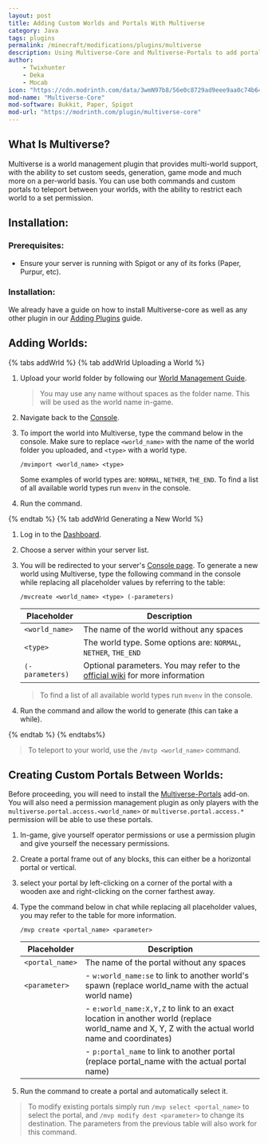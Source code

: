 ```yaml
---
layout: post
title: Adding Custom Worlds and Portals With Multiverse
category: Java
tags: plugins
permalink: /minecraft/modifications/plugins/multiverse
description: Using Multiverse-Core and Multiverse-Portals to add portals to custom worlds
author:
    - Twixhunter
    - Deka
    - Mocab
icon: "https://cdn.modrinth.com/data/3wmN97b8/56e0c8729ad9eee9aa0c74b64560ab5858a7afec_96.webp"
mod-name: "Multiverse-Core"
mod-software: Bukkit, Paper, Spigot
mod-url: "https://modrinth.com/plugin/multiverse-core"
---
```


## What Is Multiverse?

Multiverse is a world management plugin that provides multi-world support, with the ability to set custom seeds, generation, game mode and much more on a per-world basis. You can use both commands and custom portals to teleport between your worlds, with the ability to restrict each world to a set permission.

## Installation:

### Prerequisites:

-   Ensure your server is running with Spigot or any of its forks (Paper, Purpur, etc).

### Installation:

We already have a guide on how to install Multiverse-core as well as any other plugin in our [Adding Plugins](/minecraft/modifications/general/adding-plugins) guide.

## Adding Worlds:

{% tabs addWrld %}
{% tab addWrld Uploading a World %}

1. Upload your world folder by following our [World Management Guide](/minecraft/java/general/world-management#arrow_up-uploading-your-world).

    > You may use any name without spaces as the folder name. This will be used as the world name in-game.

2. Navigate back to the [Console](https://client.falixnodes.net/server/console).

3. To import the world into Multiverse, type the command below in the console. Make sure to replace `<world_name>` with the name of the world folder you uploaded, and `<type>` with a world type.

    ```
    /mvimport <world_name> <type>
    ```

    Some examples of world types are: `NORMAL`, `NETHER`, `THE_END`. To find a list of all available world types run `mvenv` in the console.

4. Run the command.

{% endtab %}
{% tab addWrld Generating a New World %}

1. Log in to the [Dashboard](https://client.falixnodes.net/).

2. Choose a server within your server list.

3. You will be redirected to your server's [Console page](https://client.falixnodes.net/server/console). To generate a new world using Multiverse, type the following command in the console while replacing all placeholder values by referring to the table:

    ```
    /mvcreate <world_name> <type> (-parameters)
    ```

    | Placeholder     | Description                                                                                                                                                         |
    | --------------- | ------------------------------------------------------------------------------------------------------------------------------------------------------------------- |
    | `<world_name>`  | The name of the world without any spaces                                                                                                                            |
    | `<type>`        | The world type. Some options are: `NORMAL`, `NETHER`, `THE_END`                                                                                                     |
    | `(-parameters)` | Optional parameters. You may refer to the [official wiki](https://github.com/Multiverse/Multiverse-Core/wiki/Command-Reference#create-command) for more information |

    > To find a list of all available world types run `mvenv` in the console.

4. Run the command and allow the world to generate (this can take a while).

{% endtab %}
{% endtabs%}

> To teleport to your world, use the `/mvtp <world_name>` command.

## Creating Custom Portals Between Worlds:

Before proceeding, you will need to install the [Multiverse-Portals](https://modrinth.com/plugin/multiverse-portals) add-on. You will also need a permission management plugin as only players with the `multiverse.portal.access.<world_name>` or `multiverse.portal.access.*` permission will be able to use these portals.

1.  In-game, give yourself operator permissions or use a permission plugin and give yourself the necessary permissions.

2.  Create a portal frame out of any blocks, this can either be a horizontal portal or vertical.

3.  select your portal by left-clicking on a corner of the portal with a wooden axe and right-clicking on the corner farthest away.

4.  Type the command below in chat while replacing all placeholder values, you may refer to the table for more information.

    ```
    /mvp create <portal_name> <parameter>
    ```

    | Placeholder     | Description                                                                                                                                      |
    | --------------- | ------------------------------------------------------------------------------------------------------------------------------------------------ |
    | `<portal_name>` | The name of the portal without any spaces                                                                                                        |
    | `<parameter>`   | - `w:world_name:se` to link to another world's spawn (replace world_name with the actual world name)                                             |
    |                 | - `e:world_name:X,Y,Z` to link to an exact location in another world (replace world_name and X, Y, Z with the actual world name and coordinates) |
    |                 | - `p:portal_name` to link to another portal (replace portal_name with the actual portal name)                                                    |

5.  Run the command to create a portal and automatically select it.

> To modify existing portals simply run `/mvp select <portal_name>` to select the portal, and `/mvp modify dest <parameter>` to change its destination. The parameters from the previous table will also work for this command.
